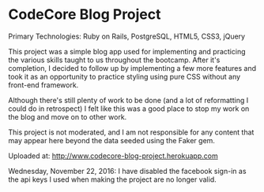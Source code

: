 # CodeCore Blog Project

Primary Technologies: Ruby on Rails, PostgreSQL, HTML5, CSS3, jQuery

This project was a simple blog app used for implementing and practicing the various skills taught to us throughout the bootcamp. After it's completion, I decided to follow up by implementing a few more features and took it as an opportunity to practice styling using pure CSS without any front-end framework.

Although there's still plenty of work to be done (and a lot of reformatting I could do in retrospect) I felt like this was a good place to stop my work on the blog and move on to other work.

This project is not moderated, and I am not responsible for any content that may appear here beyond the data seeded using the Faker gem. 

Uploaded at: http://www.codecore-blog-project.herokuapp.com

Wednesday, November 22, 2016: I have disabled the facebook sign-in as the api keys I used when making the project are no longer valid. 

